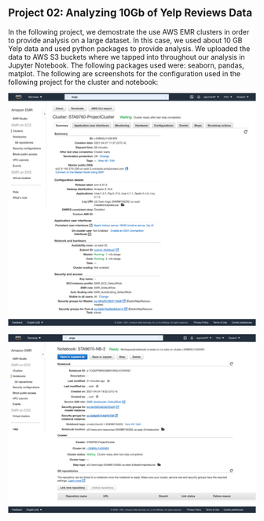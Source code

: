 ## Project 02: Analyzing 10Gb of Yelp Reviews Data

In the following project, we demostrate the use AWS EMR clusters in order to provide analysis on a large dataset. In this case, we used about 10 GB Yelp data and used python packages to provide analysis. We uploaded the data to AWS S3 buckets where we tapped into throughout our analysis in Jupyter Notebook. The following packages used were: seaborn, pandas, matplot. The following are screenshots for the configuration used in the following project for the cluster and notebook:

**![cluster_iamge](assets/cluster_configuration.png)**

**![cluster_iamge](assets/notebook_configuration.png)**

